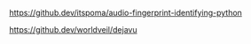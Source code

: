 https://github.dev/itspoma/audio-fingerprint-identifying-python

https://github.dev/worldveil/dejavu
